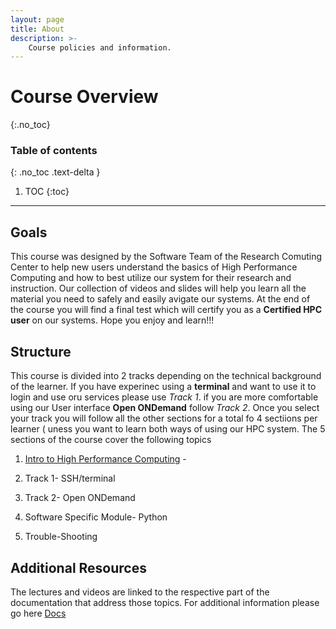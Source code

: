 ```yaml
---
layout: page
title: About
description: >-
    Course policies and information.
---
```


# Course Overview
{:.no_toc}

### Table of contents
{: .no_toc .text-delta }

1. TOC
{:toc}

---

## Goals

This course was designed by the Software Team of the Research Comuting Center to help new users understand the basics of High Performance Computing and how to best utilize our system for their research and instruction. Our collection of videos and slides will help you learn all the material you need to safely and easily avigate our systems. At the end of the course you will find a final test which will certify you as a __Certified HPC user__ on our systems. Hope you enjoy and learn!!!
 

## Structure
    
This course is divided into 2 tracks depending on the technical background of the learner. If you have experinec using a __terminal__ and want to use it to login and use oru services please use *Track 1*. if you are more comfortable using our User interface __Open ONDemand__ follow *Track 2*. Once you select your track you will follow all the other sections for a total fo 4 sectiions per learner ( uness you want to learn both ways of using our HPC system. 
The 5 sections of the course cover the following topics

1. <u>Intro to High Performance Computing</u> -

2. Track 1- SSH/terminal
      
3. Track 2- Open ONDemand

4. Software Specific Module- Python

5. Trouble-Shooting


## Additional Resources

The lectures and videos are linked to the respective part of the documentation that address those topics. For additional information please go here <a href="https://docs.rcc.fsu.edu/">Docs</a>
